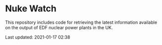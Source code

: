 # Nuke Watch

This repository includes code for retrieving the latest information available on the output of EDF nuclear power plants in the UK.

Last updated: 2021-01-17 02:38